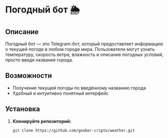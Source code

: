 # Погодный бот 🌦️

## Описание

Погодный бот — это Telegram-бот, который предоставляет информацию о текущей погоде в любом городе мира. Пользователи могут узнать температуру, скорость ветра, влажность и описание погодных условий, просто введя название города.

## Возможности

- Получение текущей погоды по введённому названию города
- Удобный и интуитивно понятный интерфейс

## Установка

1. **Клонируйте репозиторий:**

   ```bash
   git clone https://github.com/goober-cripto/weather.git

